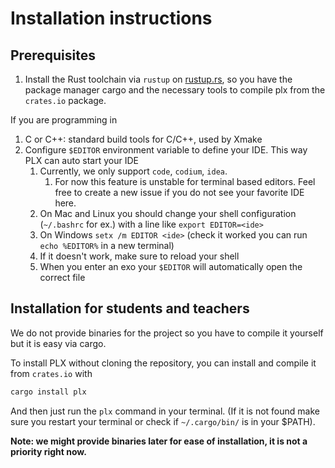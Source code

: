 # Installation instructions

## Prerequisites

1. Install the Rust toolchain via `rustup` on [rustup.rs](https://rustup.rs/), so you have the package manager cargo and the necessary tools to compile plx from the `crates.io` package.

If you are programming in
1. C or C++: standard build tools for C/C++, used by Xmake
1. Configure `$EDITOR` environment variable to define your IDE. This way PLX can auto start your IDE
    1. Currently, we only support `code`, `codium`, `idea`. 
        1. For now this feature is unstable for terminal based editors. Feel free to create a new issue if you do not see your favorite IDE here.
    1. On Mac and Linux you should change your shell configuration (`~/.bashrc` for ex.) with a line like `export EDITOR=<ide>`
    1. On Windows `setx /m EDITOR <ide>` (check it worked you can run `echo %EDITOR%` in a new terminal)
    1. If it doesn't work, make sure to reload your shell
    1. When you enter an exo your `$EDITOR` will automatically open the correct file

## Installation for students and teachers
We do not provide binaries for the project so you have to compile it yourself but it is easy via cargo.

To install PLX without cloning the repository, you can install and compile it from `crates.io` with

```sh
cargo install plx
```

And then just run the `plx` command in your terminal. (If it is not found make sure you restart your terminal or check if `~/.cargo/bin/` is in your $PATH).

**Note: we might provide binaries later for ease of installation, it is not a priority right now.**
